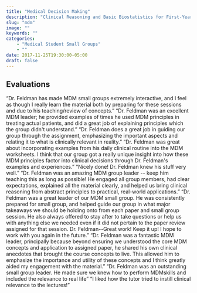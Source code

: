 ```yaml
---
title: "Medical Decision Making"
description: "Clinical Reasoning and Basic Biostatistics for First-Year Medical Students"
slug: "mdm"
image: ""
keywords: ""
categories:
    - "Medical Student Small Groups"
    - ""
date: 2017-11-25T19:30:00-05:00
draft: false
---
```


## Evaluations

“Dr. Feldman has made MDM small groups extremely interactive, and I feel as though I really learn the material both by preparing for these sessions and due to his teaching/review of concepts.”
“Dr. Feldman was an excellent MDM leader; he provided examples of times he used MDM principles in treating actual patients, and did a great job of explaining principles which the group didn't understand.”
“Dr. Feldman does a great job in guiding our group through the assignment, emphasizing the important aspects and relating it to what is clinically relevant in reality.”
“Dr. Feldman was great about incorporating examples from his daily clinical routine into the MDM worksheets. I think that our group got a really unique insight into how these MDM principles factor into clinical decisions through Dr. Feldman's examples and experiences.”
“Nicely done! Dr. Feldman knew his stuff very well.”
“Dr. Feldman was an amazing MDM group leader -- keep him teaching this as long as possible!
He engaged all group members, had clear expectations, explained all the material clearly, and helped us bring clinical reasoning from abstract principles to practical, real-world applications.”
“Dr. Feldman was a great leader of our MDM small group. He was consistently prepared for small group, and helped guide our group in what major takeaways we should be holding onto from each paper and small group session. He also always offered to stay after to take questions or help us with anything else we needed even if it did not pertain to the paper review assigned for that session. Dr. Feldman--Great work! Keep it up! I hope to work with you again in the future.”
“Dr. Feldman was a fantastic MDM leader, principally because beyond ensuring we understood the core MDM concepts and application to assigned paper, he shared his own clinical anecdotes that brought the course concepts to live. This allowed him to emphasize the importance and utility of these concepts and I think greatly aided my engagement with the material.”
“Dr. Feldman was an outstanding small group leader. He made sure we knew how to perform MDMskills and included the relevance to real life”
“I liked how the tutor tried to instill clinical relevance to the lectures!”
